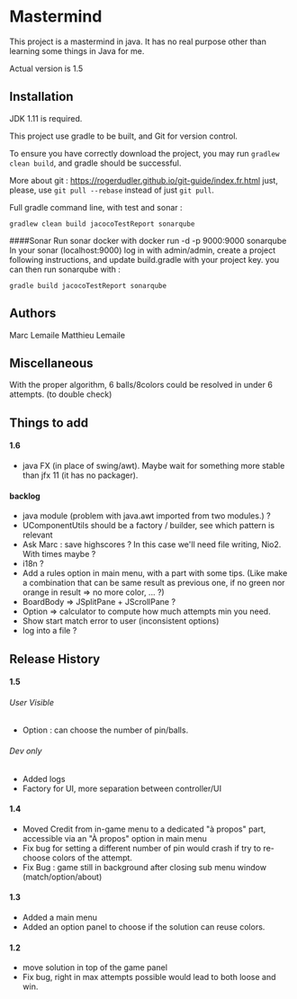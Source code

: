 # Mastermind

This project is a mastermind in java. It has no real purpose other than learning some things in Java for me.

Actual version is 1.5

## Installation

JDK 1.11 is required.

This project use gradle to be built, and Git for version control.

To ensure you have correctly download the project,
you may run `gradlew clean build`,
and gradle should be successful.

More about git :
https://rogerdudler.github.io/git-guide/index.fr.html
just, please, use `git pull --rebase` instead of just `git pull`.

Full gradle command line, with test and sonar :
``` shell script
gradlew clean build jacocoTestReport sonarqube
```

####Sonar
Run sonar docker with docker run -d -p 9000:9000 sonarqube
In your sonar (localhost:9000) log in with admin/admin,
create a project following instructions,
and update build.gradle with your project key.
you can then run sonarqube with :
```shell script
gradle build jacocoTestReport sonarqube
``` 


## Authors

Marc Lemaile
Matthieu Lemaile

## Miscellaneous

With the proper algorithm, 6 balls/8colors could be resolved in under 6 attempts. (to double check)

## Things to add

#### 1.6 
* java FX (in place of swing/awt). Maybe wait for something more stable than jfx 11 (it has no packager).

#### backlog
* java module (problem with java.awt imported from two modules.) ?
* UComponentUtils should be a factory / builder, see which pattern is relevant
* Ask Marc : save highscores ? In this case we'll need file writing, Nio2. With times maybe ?
* i18n ?
* Add a rules option in main menu, with a part with some tips. (Like make a combination that can be same result as previous one, if no green nor orange in result => no more color, ... ?)
* BoardBody => JSplitPane + JScrollPane ?
* Option => calculator to compute how much attempts min you need.
* Show start match error to user (inconsistent options)
* log into a file ?

## Release History

#### 1.5
###### User Visible
* Option : can choose the number of pin/balls.
###### Dev only
* Added logs
* Factory for UI, more separation between controller/UI

#### 1.4
* Moved Credit from in-game menu to a dedicated "à propos" part, accessible via an "À propos" option in main menu
* Fix bug for setting a different number of pin would crash if try to re-choose colors of the attempt.
* Fix Bug : game still in background after closing sub menu window (match/option/about)

#### 1.3
* Added a main menu
* Added an option panel to choose if the solution can reuse colors.

#### 1.2
* move solution in top of the game panel
* Fix bug, right in max attempts possible would lead to both loose and win.